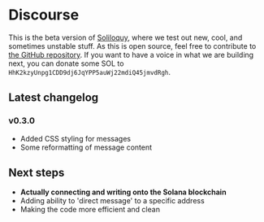 # Discourse
This is the beta version of [Soliloquy](https://soliloquy.cytronicode.repl.co/), where we test out new, cool, and sometimes unstable stuff. As this is open source, feel free to contribute to [the GitHub repository](https://github.com/Cytronicode/soliloquy/tree/dev). If you want to have a voice in what we are building next, you can donate some SOL to `HhK2kzyUnpg1CDD9dj6JqYPP5auWj22mdiQ45jmvdRgh`.

## Latest changelog
### v0.3.0
- Added CSS styling for messages
- Some reformatting of message content

## Next steps
- **Actually connecting and writing onto the Solana blockchain**
- Adding ability to 'direct message' to a specific address
- Making the code more efficient and clean
